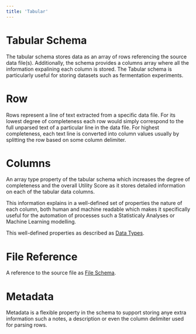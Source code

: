 ```yaml
---
title: 'Tabular'
---
```


# Tabular Schema

The tabular schema stores data as an array of rows referencing the source data file(s). Additionally,
the schema provides a columns array where all the information expalining each column is stored. The Tabular schema
is particularly useful for storing datasets such as fermentation experiments.

# Row

Rows represent a line of text extracted from a specific data file. For its lowest degree of completeness
each row would simply correspond to the full unparsed text of a particular line in the data file. For highest completeness,
each text line is converted into column values usually by splitting the row based on some column delimiter.

# Columns

An array type property of the tabular schema which increases the degree of completeness and the overall Utility Score as it stores
detailed information on each of the tabular data columns.

This information explains in a well-defined set of properties the nature of each column, both human and machine
readable which makes it specifically useful for the automation of processes such a Statisticaly Analyses or Machine Learning modelling.

This well-defined properties as described as [Data Types](../data-types).


# File Reference
A reference to the source file as [File Schema](./file-data.md).

# Metadata
Metadata is a flexible property in the schema to support storing anye extra information such a notes, a description or
even the column delimiter used for parsing rows.
